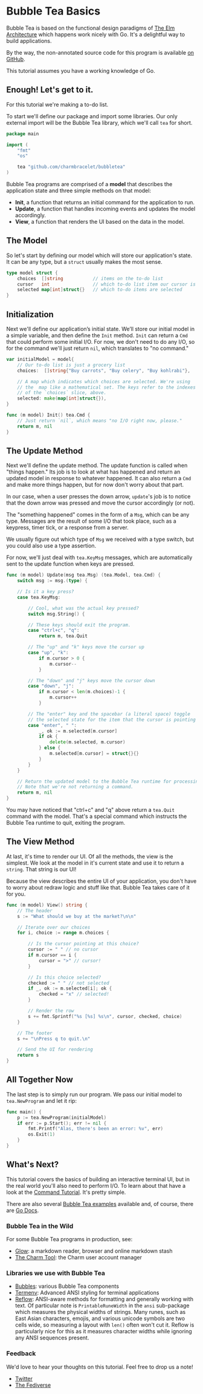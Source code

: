Bubble Tea Basics
=================

Bubble Tea is based on the functional design paradigms of [The Elm
Architecture][elm] which happens work nicely with Go. It's a delightful way to
build applications.

By the way, the non-annotated source code for this program is available
[on GitHub](https://github.com/charmbracelet/bubbletea/tree/master/tutorials/basics).

This tutorial assumes you have a working knowledge of Go.

[elm]: https://guide.elm-lang.org/architecture/

## Enough! Let's get to it.

For this tutorial we're making a to-do list.

To start we'll define our package and import some libraries. Our only external
import will be the Bubble Tea library, which we'll call `tea` for short.

```go
package main

import (
    "fmt"
    "os"

    tea "github.com/charmbracelet/bubbletea"
)
```

Bubble Tea programs are comprised of a **model** that describes the application
state and three simple methods on that model:

* **Init**, a function that returns an initial command for the application to run.
* **Update**, a function that handles incoming events and updates the model accordingly.
* **View**, a function that renders the UI based on the data in the model.

## The Model

So let's start by defining our model which will store our application's state.
It can be any type, but a `struct` usually makes the most sense.

```go
type model struct {
    choices  []string           // items on the to-do list
    cursor   int                // which to-do list item our cursor is pointing at
    selected map[int]struct{}   // which to-do items are selected
}
```

## Initialization

Next we'll define our application’s initial state. We’ll store our initial
model in a simple variable, and then define the `Init` method.  `Init` can
return a `Cmd` that could perform some initial I/O. For now, we don't need to
do any I/O, so for the command we'll just return `nil`, which translates to "no
command."

```go
var initialModel = model{
    // Our to-do list is just a grocery list
    choices:  []string{"Buy carrots", "Buy celery", "Buy kohlrabi"},

    // A map which indicates which choices are selected. We're using
    // the  map like a mathematical set. The keys refer to the indexes
    // of the `choices` slice, above.
    selected: make(map[int]struct{}),
}

func (m model) Init() tea.Cmd {
    // Just return `nil`, which means "no I/O right now, please."
    return m, nil
}
```

## The Update Method

Next we'll define the update method. The update function is called when
"things happen." Its job is to look at what has happened and return an updated
model in response to whatever happened. It can also return a `Cmd` and make
more things happen, but for now don't worry about that part.

In our case, when a user presses the down arrow, `update`'s job is to notice
that the down arrow was pressed and move the cursor accordingly (or not).

The "something happened" comes in the form of a `Msg`, which can be any type.
Messages are the result of some I/O that took place, such as a keypress, timer
tick, or a response from a server.

We usually figure out which type of `Msg` we received with a type switch, but
you could also use a type assertion.

For now, we'll just deal with `tea.KeyMsg` messages, which are automatically
sent to the update function when keys are pressed.

```go
func (m model) Update(msg tea.Msg) (tea.Model, tea.Cmd) {
    switch msg := msg.(type) {

    // Is it a key press?
    case tea.KeyMsg:

        // Cool, what was the actual key pressed?
        switch msg.String() {

        // These keys should exit the program.
        case "ctrl+c", "q":
            return m, tea.Quit

        // The "up" and "k" keys move the cursor up
        case "up", "k":
            if m.cursor > 0 {
                m.cursor--
            }

        // The "down" and "j" keys move the cursor down
        case "down", "j":
            if m.cursor < len(m.choices)-1 {
                m.cursor++
            }

        // The "enter" key and the spacebar (a literal space) toggle
        // the selected state for the item that the cursor is pointing at.
        case "enter", " ":
            _, ok := m.selected[m.cursor]
            if ok {
                delete(m.selected, m.cursor)
            } else {
                m.selected[m.cursor] = struct{}{}
            }
        }
    }

    // Return the updated model to the Bubble Tea runtime for processing.
    // Note that we're not returning a command.
    return m, nil
}
```

You may have noticed that "ctrl+c" and "q" above return a `tea.Quit` command
with the model. That's a special command which instructs the Bubble Tea runtime
to quit, exiting the program.

## The View Method

At last, it's time to render our UI. Of all the methods, the view is the
simplest. We look at the  model in it's current state and use it to return
a `string`.  That string is our UI!

Because the view describes the entire UI of your application, you don't have
to worry about redraw logic and stuff like that. Bubble Tea takes care of it
for you.

```go
func (m model) View() string {
    // The header
    s := "What should we buy at the market?\n\n"

    // Iterate over our choices
    for i, choice := range m.choices {

        // Is the cursor pointing at this choice?
        cursor := " " // no cursor
        if m.cursor == i {
            cursor = ">" // cursor!
        }

        // Is this choice selected?
        checked := " " // not selected
        if _, ok := m.selected[i]; ok {
            checked = "x" // selected!
        }

        // Render the row
        s += fmt.Sprintf("%s [%s] %s\n", cursor, checked, choice)
    }

    // The footer
    s += "\nPress q to quit.\n"

    // Send the UI for rendering
    return s
}
```

## All Together Now

The last step is to simply run our program. We pass our initial model to
`tea.NewProgram` and let it rip:

```go
func main() {
    p := tea.NewProgram(initialModel)
    if err := p.Start(); err != nil {
        fmt.Printf("Alas, there's been an error: %v", err)
        os.Exit(1)
    }
}
```

## What's Next?

This tutorial covers the basics of building an interactive terminal UI, but
in the real world you'll also need to perform I/O. To learn about that have a
look at the [Command Tutorial][cmd]. It's pretty simple.

There are also several [Bubble Tea examples][examples] available and, of course,
there are [Go Docs][docs].

[cmd]: http://github.com/charmbracelet/bubbletea/tree/master/tutorials/commands/
[examples]: http://github.com/charmbracelet/bubbletea/tree/master/examples
[docs]: https://pkg.go.dev/github.com/charmbracelet/glow?tab=doc

### Bubble Tea in the Wild

For some Bubble Tea programs in production, see:

* [Glow](https://github.com/charmbracelet/glow): a markdown reader, browser and online markdown stash
* [The Charm Tool](https://github.com/charmbracelet/charm): the Charm user account manager

### Libraries we use with Bubble Tea

* [Bubbles][bubbles]: various Bubble Tea components
* [Termenv][termenv]: Advanced ANSI styling for terminal applications
* [Reflow][reflow]: ANSI-aware methods for formatting and generally working with text. Of particular note is `PrintableRuneWidth` in the `ansi` sub-package which measures the physical widths of strings. Many runes, such as East Asian characters, emojis, and various unicode symbols are two cells wide, so measuring a layout with `len()` often won't cut it. Reflow is particularly nice for this as it measures character widths while ignoring any ANSI sequences present.

[termenv]: https://github.com/muesli/termenv
[reflow]: https://github.com/muesli/reflow
[bubbles]: https://github.com/charmbracelet/bubbles

### Feedback

We'd love to hear your thoughts on this tutorial. Feel free to drop us a note!

* [Twitter](https://twitter.com/charmcli)
* [The Fediverse](https://mastodon.technology/@charm)
